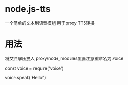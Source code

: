 # node.js-tts
一个简单的文本到语音模组
用于proxy TTS转换
# 用法
将文件解压放入 proxy/node_modules里面注意重命名为:voice

const voice = require('voice')

voice.speak('Hello!')




